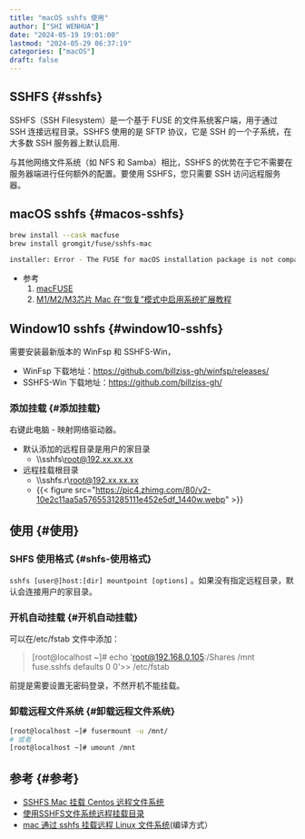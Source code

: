 ```yaml
---
title: "macOS sshfs 使用"
author: ["SHI WENHUA"]
date: "2024-05-19 19:01:00"
lastmod: "2024-05-29 06:37:19"
categories: ["macOS"]
draft: false
---
```


## SSHFS {#sshfs}

SSHFS（SSH Filesystem）是一个基于 FUSE 的文件系统客户端，用于通过 SSH 连接远程目录。SSHFS 使用的是 SFTP 协议，它是 SSH 的一个子系统，在大多数 SSH 服务器上默认启用.

与其他网络文件系统（如 NFS 和 Samba）相比，SSHFS 的优势在于它不需要在服务器端进行任何额外的配置。要使用 SSHFS，您只需要 SSH 访问远程服务器。


## macOS sshfs {#macos-sshfs}

```bash
brew install --cask macfuse
brew install gromgit/fuse/sshfs-mac
```

```bash
installer: Error - The FUSE for macOS installation package is not compatible with this version of macOS.
```

-   参考
    1.  [macFUSE](https://github.com/macfuse/macfuse/wiki/Getting-Started)
    2.  [M1/M2/M3芯片 Mac 在“恢复”模式中启用系统扩展教程](https://www.52mac.com/soft/13613-1-1.html)


## Window10 sshfs {#window10-sshfs}

需要安装最新版本的 WinFsp 和 SSHFS-Win，

-   WinFsp 下载地址：<https://github.com/billziss-gh/winfsp/releases/>
-   SSHFS-Win 下载地址：<https://github.com/billziss-gh/>


### 添加挂载 {#添加挂载}

右键此电脑 - 映射网络驱动器。

-   默认添加的远程目录是用户的家目录
    -   \\\sshfs\root@192.xx.xx.xx
-   远程挂载根目录
    -   \\\sshfs.r\root@192.xx.xx.xx
    -   {{< figure src="https://pic4.zhimg.com/80/v2-10e2c11aa5a5765531285111e452e5df_1440w.webp" >}}


## 使用 {#使用}


### SHFS 使用格式 {#shfs-使用格式}

`sshfs [user@]host:[dir] mountpoint [options]` 。如果没有指定远程目录，默认会连接用户的家目录。


### 开机自动挂载 {#开机自动挂载}

可以在/etc/fstab 文件中添加：

> [root@localhost ~]# echo 'root@192.168.0.105:/Shares /mnt fuse.sshfs defaults 0 0'&gt;&gt; /etc/fstab

前提是需要设置无密码登录，不然开机不能挂载。


### 卸载远程文件系统 {#卸载远程文件系统}

```bash
[root@localhost ~]# fusermount -u /mnt/
# 或者
[root@localhost ~]# umount /mnt
```


## 参考 {#参考}

-   [SSHFS Mac 挂载 Centos 远程文件系统](https://cloud.tencent.com/developer/article/2412921)
-   [使用SSHFS文件系统远程挂载目录](https://zhuanlan.zhihu.com/p/260231900)
-   [mac 通过 sshfs 挂载远程 Linux 文件系统](https://blog.gensh.me/mac-mount-remote-fs-via-sshfs)(编译方式）

